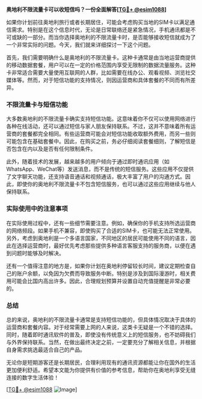 **奥地利不限流量卡可以收短信吗？一份全面解答[[TG💪+ @esim1088](https://t.me/s/esim1088)]**

如果你计划前往奥地利旅行或者长期居住，可能会考虑购买当地的SIM卡以满足通信需求。特别是在这个信息时代，无论是日常联络还是紧急情况，手机通讯都是不可或缺的一部分。而当你选择奥地利的不限流量卡时，是否能够接收短信就成为了一个非常实际的问题。今天，我们就来详细探讨一下这个问题。

首先，我们需要明确什么是奥地利的不限流量卡。这种卡通常是由当地运营商提供的移动数据套餐，用户可以在一定的价格范围内享受无限制的数据流量服务。这种卡非常适合需要大量使用互联网的人群，比如需要在线办公、观看视频、浏览社交媒体等。然而，对于短信功能的支持情况，则因运营商和具体套餐的不同而有所差异。

### 不限流量卡与短信功能

大多数奥地利的不限流量卡确实支持短信功能。这意味着你不仅可以使用网络进行各种在线活动，还可以通过短信与家人朋友保持联系。不过，这并不意味着所有运营商的套餐都完全相同。有些运营商可能会对短信功能收取额外费用，而另一些则可能包含在基础套餐中。因此，在购买之前，务必仔细阅读套餐细则，了解短信是否包含在内以及是否有任何限制条件。

此外，随着技术的发展，越来越多的用户倾向于通过即时通讯应用（如WhatsApp、WeChat等）发送消息，而不是传统的短信服务。这些应用不仅提供了文字聊天功能，还支持语音通话和视频通话，极大丰富了用户的沟通方式。因此，即使你的奥地利不限流量卡不包含短信服务，也可以通过这些应用继续与他人保持联系。

### 实际使用中的注意事项

在实际使用过程中，还有一些细节需要注意。例如，确保你的手机支持所选运营商的网络频段。如果手机不兼容，即使购买了合适的SIM卡，也可能无法正常使用。另外，考虑到奥地利是一个多语言国家，不同地区的居民可能使用不同的语言，因此在选择运营商时，最好优先考虑那些提供多种语言客服支持的服务商，以便在遇到问题时能够及时解决。

还有一个值得注意的地方是，如果你计划在奥地利停留较长时间，建议定期检查自己的账户余额，以免因为欠费而导致服务中断。特别是涉及到国际漫游时，相关费用可能会比国内高出许多。因此，合理规划预算并设置自动充值提醒是非常必要的。

### 总结

总的来说，奥地利的不限流量卡通常是支持短信功能的，但具体情况取决于具体的运营商和套餐内容。对于经常需要上网的人来说，这类卡无疑是一个不错的选择。同时，随着即时通讯软件的普及，即使没有传统意义上的短信服务，也不妨碍我们与外界保持联系。当然，在做出最终决定之前，一定要充分了解相关信息，并根据自身需求挑选最适合自己的产品。

无论你是短期游客还是长期居民，合理利用现有的通讯资源都能让你在国外的生活更加便利舒适。希望本文能为你提供有价值的参考信息，帮助你在奥地利享受无缝连接的数字生活体验！ 

[[TG💪+ @esim1088](https://t.me/s/esim1088) ![Image](https://i.postimg.cc/4NQfJmqS/Snipaste-2025-05-13-00-14-12.png)]
